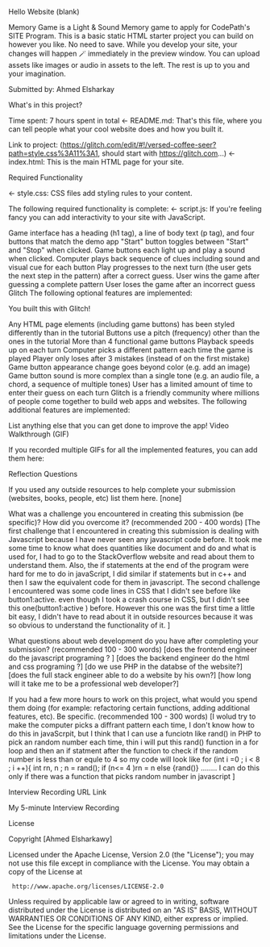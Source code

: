 Hello Website (blank)

Memory Game is a Light & Sound Memory game to apply for CodePath's SITE Program. This is a basic static HTML starter project you can build on however you like. No need to save. While you develop your site, your changes will happen 🪄 immediately in the preview window. You can upload assets like images or audio in assets to the left. The rest is up to you and your imagination.

Submitted by: Ahmed Elsharkay

What's in this project?

Time spent: 7 hours spent in total ← README.md: That's this file, where you can tell people what your cool website does and how you built it.

Link to project: (https://glitch.com/edit/#!/versed-coffee-seer?path=style.css%3A11%3A1, should start with https://glitch.com...) ← index.html: This is the main HTML page for your site.

Required Functionality

← style.css: CSS files add styling rules to your content.

The following required functionality is complete: ← script.js: If you're feeling fancy you can add interactivity to your site with JavaScript.

 Game interface has a heading (h1 tag), a line of body text (p tag), and four buttons that match the demo app
 "Start" button toggles between "Start" and "Stop" when clicked.
 Game buttons each light up and play a sound when clicked.
 Computer plays back sequence of clues including sound and visual cue for each button
 Play progresses to the next turn (the user gets the next step in the pattern) after a correct guess.
 User wins the game after guessing a complete pattern
 User loses the game after an incorrect guess Glitch
The following optional features are implemented:

You built this with Glitch!

 Any HTML page elements (including game buttons) has been styled differently than in the tutorial
 Buttons use a pitch (frequency) other than the ones in the tutorial
 More than 4 functional game buttons
 Playback speeds up on each turn
 Computer picks a different pattern each time the game is played
 Player only loses after 3 mistakes (instead of on the first mistake)
 Game button appearance change goes beyond color (e.g. add an image)
 Game button sound is more complex than a single tone (e.g. an audio file, a chord, a sequence of multiple tones)
 User has a limited amount of time to enter their guess on each turn Glitch is a friendly community where millions of people come together to build web apps and websites.
The following additional features are implemented:

 List anything else that you can get done to improve the app!
Video Walkthrough (GIF)

If you recorded multiple GIFs for all the implemented features, you can add them here:    

Reflection Questions

If you used any outside resources to help complete your submission (websites, books, people, etc) list them here. [none]

What was a challenge you encountered in creating this submission (be specific)? How did you overcome it? (recommended 200 - 400 words) [The first challenge that I encountered in creating this submission is dealing with Javascript because I have never seen any javascript code before. It took me some time to know what does quantities like document and do and what is used for, I had to go to the StackOverflow website and read about them to understand them. Also, the if statements at the end of the program were hard for me to do in javaScript, I did similar if statements but in c++ and then I saw the equivalent code for them in javascript. The second challenge I encountered was some code lines in CSS that I didn't see before like button1:active. even though I took a crash course in CSS, but I didn't see this one(button1:active ) before. However this one was the first time a little bit easy, I didn't have to read about it in outside resources because it was so obvious to understand the functionality of it. ]

What questions about web development do you have after completing your submission? (recommended 100 - 300 words) [does the frontend engineer do the javascript programing ? ] [does the backend engineer do the html and css programing ?] [do we use PHP in the databse of the website?] [does the full stack engineer able to do a website by his own?] [how long will it take me to be a professional web developer?]

If you had a few more hours to work on this project, what would you spend them doing (for example: refactoring certain functions, adding additional features, etc). Be specific. (recommended 100 - 300 words) [I wolud try to make the computer picks a diffrant pattern each time, I don't know how to do this in javaScrpit, but I think that I can use a funciotn like rand() in PHP to pick an random number each time, thin i will put this rand() function in a for loop and then an if statment after the function to check if the random number is less than or equle to 4 so my code will look like for (int i =0 ; i < 8 ; i ++){ int rn, n ; n = rand(); if (n<= 4 )rn = n else {rand()} ........ I can do this only if there was a function that picks random number in javascript ]

Interview Recording URL Link

My 5-minute Interview Recording

License

 Copyright [Ahmed Elsharkawy]

 Licensed under the Apache License, Version 2.0 (the "License");
 you may not use this file except in compliance with the License.
 You may obtain a copy of the License at

     http://www.apache.org/licenses/LICENSE-2.0

 Unless required by applicable law or agreed to in writing, software
 distributed under the License is distributed on an "AS IS" BASIS,
 WITHOUT WARRANTIES OR CONDITIONS OF ANY KIND, either express or implied.
 See the License for the specific language governing permissions and
 limitations under the License.
